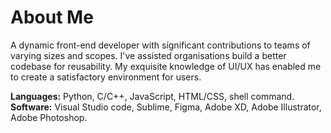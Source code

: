 # About Me

A dynamic front-end developer with significant contributions to teams of varying sizes and scopes. I've assisted organisations build a better codebase for reusability. My exquisite knowledge of UI/UX has enabled me to create a satisfactory environment for users.

**Languages:** Python, C/C++, JavaScript, HTML/CSS, shell command.</br>
**Software:** Visual Studio code, Sublime, Figma, Adobe XD, Adobe Illustrator, Adobe Photoshop.
